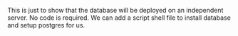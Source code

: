 This is just to show that the database will be deployed on an independent server. No code is required. We can add a script shell file to install database and setup postgres for us.